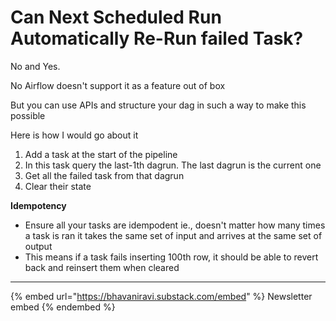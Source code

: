 # Can Next Scheduled Run Automatically Re-Run failed Task?

No and Yes.

No Airflow doesn't support it as a feature out of box

But you can use APIs and structure your dag in such a way to make this possible

Here is how I would go about it

1. Add a task at the start of the pipeline
2. In this task query the last-1th dagrun. The last dagrun is the current one
3. Get all the failed task from that dagrun
4. Clear their state

**Idempotency**

* Ensure all your tasks are idempodent ie., doesn't matter how many times a task is ran it takes the same set of input and arrives at the same set of output
* This means if a task fails inserting 100th row, it should be able to revert back and reinsert them when cleared

***

{% embed url="https://bhavaniravi.substack.com/embed" %}
Newsletter embed
{% endembed %}

